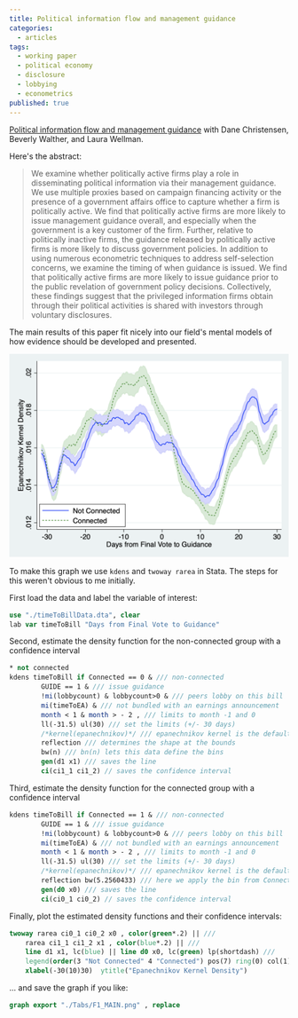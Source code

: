 ```yaml
---
title: Political information flow and management guidance
categories:
  - articles
tags:
  - working paper
  - political economy
  - disclosure
  - lobbying
  - econometrics
published: true
---
```


[Political information flow and management guidance](https://papers.ssrn.com/sol3/papers.cfm?abstract_id=3403763)
with Dane Christensen, Beverly Walther, and Laura Wellman.

Here's the abstract:

> We examine whether politically active firms play a role in disseminating political information via their management guidance. We use multiple proxies based on campaign financing activity or the presence of a government affairs office to capture whether a firm is politically active. We find that politically active firms are more likely to issue management guidance overall, and especially when the government is a key customer of the firm. Further, relative to politically inactive firms, the guidance released by politically active firms is more likely to discuss government policies. In addition to using numerous econometric techniques to address self-selection concerns, we examine the timing of when guidance is issued. We find that politically active firms are more likely to issue guidance prior to the public revelation of government policy decisions. Collectively, these findings suggest that the privileged information firms obtain through their political activities is shared with investors through voluntary disclosures.

The main results of this paper fit nicely into our field's mental models of how evidence should be developed and presented.

![Figure 1](/assets/img/CMWW_F1_MAIN.png)

To make this graph we use `kdens` and `twoway rarea` in Stata.
The steps for this weren't obvious to me initially.

First load the data and label the variable of interest:
```stata
use "./timeToBillData.dta", clear
lab var timeToBill "Days from Final Vote to Guidance"
```
Second, estimate the density function for the non-connected group with a confidence interval
```stata
* not connected
kdens timeToBill if Connected == 0 & /// non-connected
		GUIDE == 1 & /// issue guidance
        !mi(lobbycount) & lobbycount>0 & /// peers lobby on this bill
		mi(timeToEA) & /// not bundled with an earnings announcement
        month < 1 & month > - 2 , /// limits to month -1 and 0
		ll(-31.5) ul(30) /// set the limits (+/- 30 days)
        /*kernel(epanechnikov)*/ /// epanechnikov kernel is the default
        reflection /// determines the shape at the bounds
        bw(n) /// bn(n) lets this data define the bins
		gen(d1 x1) /// saves the line
        ci(ci1_1 ci1_2) // saves the confidence interval
```

Third, estimate the density function for the connected group with a confidence interval

```stata
kdens timeToBill if Connected == 1 & /// non-connected
		GUIDE == 1 & /// issue guidance
        !mi(lobbycount) & lobbycount>0 & /// peers lobby on this bill
		mi(timeToEA) & /// not bundled with an earnings announcement
        month < 1 & month > - 2 , /// limits to month -1 and 0
		ll(-31.5) ul(30) /// set the limits (+/- 30 days)
        /*kernel(epanechnikov)*/ /// epanechnikov kernel is the default
        reflection bw(5.2560433) /// here we apply the bin from Connected=0 group
		gen(d0 x0) /// saves the line
        ci(ci0_1 ci0_2) // saves the confidence interval
```

Finally, plot the estimated density functions and their confidence intervals:

```stata
twoway rarea ci0_1 ci0_2 x0 , color(green*.2) || ///
	rarea ci1_1 ci1_2 x1 , color(blue*.2) || ///
	line d1 x1, lc(blue) || line d0 x0, lc(green) lp(shortdash) ///
	legend(order(3 "Not Connected" 4 "Connected") pos(7) ring(0) col(1)) ///
	xlabel(-30(10)30)  ytitle("Epanechnikov Kernel Density")
```
... and save the graph if you like:

```stata
graph export "./Tabs/F1_MAIN.png" , replace
```
